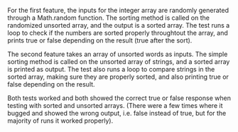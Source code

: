 For the first feature, the inputs for the integer array are randomly generated through a Math.random function. 
The sorting method is called on the randomized unsorted array, and the output is a sorted array.
The test runs a loop to check if the numbers are sorted properly throughtout the array, and prints true or false depending on the result (true after the sort).

The second feature takes an array of unsorted words as inputs. 
The simple sorting method is called on the unsorted array of strings, and a sorted array is printed as output.
The test also runs a loop to compare strings in the sorted array, making sure they are properly sorted, and also printing true or false depending on the result.

Both tests worked and both showed the correct true or false response when testing with sorted and unsorted arrays. 
(There were a few times where it bugged and showed the wrong output, i.e. false instead of true, but for the majority of runs it worked properly).
